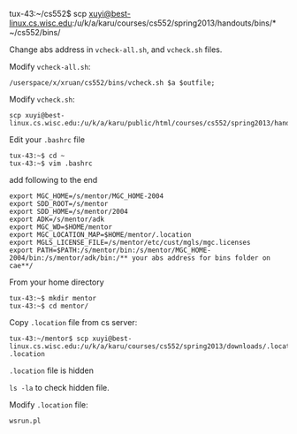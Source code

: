tux-43:~/cs552$ scp xuyi@best-linux.cs.wisc.edu:/u/k/a/karu/courses/cs552/spring2013/handouts/bins/* ~/cs552/bins/

Change abs address in `vcheck-all.sh`,  and `vcheck.sh` files.

Modify `vcheck-all.sh`:

```
/userspace/x/xruan/cs552/bins/vcheck.sh $a $outfile;
```

Modify `vcheck.sh`: 


```
scp xuyi@best-linux.cs.wisc.edu:/u/k/a/karu/public/html/courses/cs552/spring2013/handouts/verilog_code
```

Edit your `.bashrc` file

```
tux-43:~$ cd ~
tux-43:~$ vim .bashrc 
```

add following to the end

```
export MGC_HOME=/s/mentor/MGC_HOME-2004
export SDD_ROOT=/s/mentor
export SDD_HOME=/s/mentor/2004
export ADK=/s/mentor/adk
export MGC_WD=$HOME/mentor
export MGC_LOCATION_MAP=$HOME/mentor/.location
export MGLS_LICENSE_FILE=/s/mentor/etc/cust/mgls/mgc.licenses
export PATH=$PATH:/s/mentor/bin:/s/mentor/MGC_HOME-2004/bin:/s/mentor/adk/bin:/** your abs address for bins folder on cae**/

```


From your home directory  
```
tux-43:~$ mkdir mentor
tux-43:~$ cd mentor/
```

Copy `.location` file from cs server:   
```
tux-43:~/mentor$ scp xuyi@best-linux.cs.wisc.edu:/u/k/a/karu/courses/cs552/spring2013/downloads/.location .location
```
`.location` file is hidden  

`ls -la` to check hidden file.

Modify `.location` file:  
 



`wsrun.pl`
